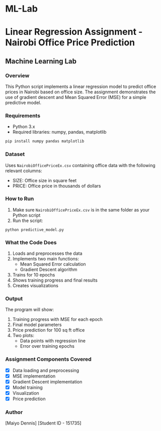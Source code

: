 # ML-Lab
# Linear Regression Assignment - Nairobi Office Price Prediction
## Machine Learning Lab

### Overview
This Python script implements a linear regression model to predict office prices in Nairobi based on office size. The assignment demonstrates the use of gradient descent and Mean Squared Error (MSE) for a simple predictive model.

### Requirements
- Python 3.x
- Required libraries: numpy, pandas, matplotlib
```bash
pip install numpy pandas matplotlib
```

### Dataset
Uses `NairobiOfficePriceEx.csv` containing office data with the following relevant columns:
- SIZE: Office size in square feet
- PRICE: Office price in thousands of dollars

### How to Run
1. Make sure `NairobiOfficePriceEx.csv` is in the same folder as your Python script
2. Run the script:

```
python predictive_model.py
```

### What the Code Does
1. Loads and preprocesses the data
2. Implements two main functions:
   - Mean Squared Error calculation
   - Gradient Descent algorithm
3. Trains for 10 epochs
4. Shows training progress and final results
5. Creates visualizations

### Output
The program will show:
1. Training progress with MSE for each epoch
2. Final model parameters
3. Price prediction for 100 sq ft office
4. Two plots:
   - Data points with regression line
   - Error over training epochs

### Assignment Components Covered
- [x] Data loading and preprocessing
- [x] MSE implementation
- [x] Gradient Descent implementation
- [x] Model training
- [x] Visualization
- [x] Price prediction

### Author
[Maiyo Dennis]
[Student ID - 151735]